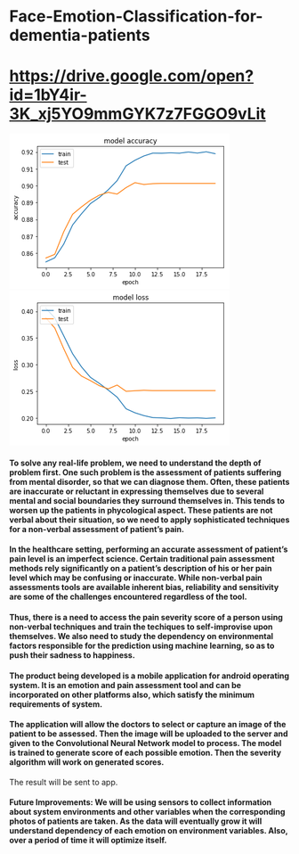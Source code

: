 # Face-Emotion-Classification-for-dementia-patients
# https://drive.google.com/open?id=1bY4ir-3K_xj5YO9mmGYK7z7FGGO9vLit

![learning curve](Train_and_Test_Accuracy.png) ![learning curve](Train_and_Test_Loss.png)

####  To solve any real-life problem, we need to understand the depth of problem first. One such problem is the assessment of patients suffering from mental disorder, so that we can diagnose them. Often, these patients are inaccurate or reluctant in expressing themselves due to several mental and social boundaries they surround themselves in. This tends to worsen up the patients in phycological aspect. These patients are not verbal about their situation, so we need to apply sophisticated techniques for a non-verbal assessment of patient’s pain.

 #### In the healthcare setting, performing an accurate assessment of patient’s pain level is an imperfect science. Certain traditional pain assessment methods rely significantly on a patient’s description of his or her pain level which may be confusing or inaccurate. While non-verbal pain assessments tools are available inherent bias, reliability and sensitivity are some of the challenges encountered regardless of the tool.

#### Thus, there is a need to access the pain severity score of a person using non-verbal techniques and train the techiques to self-improvise upon themselves. We also need to study the dependency on environmental factors responsible for the prediction using machine learning, so as to push their sadness to happiness.

#### The product being developed is a mobile application for android operating system. It is an emotion and pain assessment tool and can be incorporated on other platforms also, which satisfy the minimum requirements of system.

#### The application will allow the doctors to select or capture an image of the patient to be assessed. Then the image will be uploaded to the server and given to the Convolutional Neural Network model to process. The model is trained to generate score of each possible emotion. Then the severity algorithm will work on generated scores.
The result will be sent to app.

#### Future Improvements: We will be using sensors to collect information about system environments and other variables when the corresponding photos of patients are taken.  As the data will eventually grow it will understand dependency of each emotion on environment variables. Also, over a period of time it will optimize itself.

  
     
  
   
    
  
  
  
  
  
   
   
  
